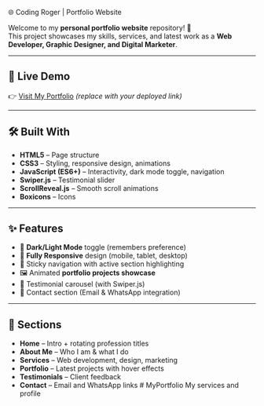 🌐 Coding Roger | Portfolio Website

Welcome to my **personal portfolio website** repository! 🚀  
This project showcases my skills, services, and latest work as a **Web Developer, Graphic Designer, and Digital Marketer**.

---

## 📌 Live Demo
👉 [Visit My Portfolio](https://your-portfolio-link.com) *(replace with your deployed link)*  

---

## 🛠️ Built With
- **HTML5** – Page structure  
- **CSS3** – Styling, responsive design, animations  
- **JavaScript (ES6+)** – Interactivity, dark mode toggle, navigation  
- **Swiper.js** – Testimonial slider  
- **ScrollReveal.js** – Smooth scroll animations  
- **Boxicons** – Icons  

---

## ✨ Features
- 🌙 **Dark/Light Mode** toggle (remembers preference)  
- 📱 **Fully Responsive** design (mobile, tablet, desktop)  
- 🧭 Sticky navigation with active section highlighting  
- 🖼️ Animated **portfolio projects showcase**  
- 💬 Testimonial carousel (with Swiper.js)  
- 📧 Contact section (Email & WhatsApp integration)  

---

## 📂 Sections
- **Home** – Intro + rotating profession titles  
- **About Me** – Who I am & what I do  
- **Services** – Web development, design, marketing  
- **Portfolio** – Latest projects with hover effects  
- **Testimonials** – Client feedback  
- **Contact** – Email and WhatsApp links  # MyPortfolio
My services and profile
